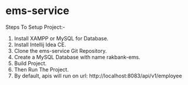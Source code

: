 # ems-service
Steps To Setup Project:-
1. Install XAMPP or MySQL for Database.
2. Install Intellij Idea CE.
3. Clone the ems-service Git Repository.
4. Create a MySQL Database with name rakbank-ems.
5. Build Project.
6. Then Run The Project.
7. By default, apis will run on url: http://localhost:8083/api/v1/employee